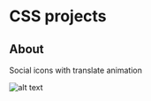 # CSS projects

## About
Social icons with translate animation

![alt text](https://css.alexby.dev/social-icons-translate/1.png)
